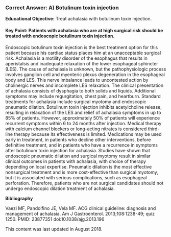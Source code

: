 
### Correct Answer: A) Botulinum toxin injection 

**Educational Objective:** Treat achalasia with botulinum toxin injection.

#### **Key Point:** Patients with achalasia who are at high surgical risk should be treated with endoscopic botulinum toxin injection.

Endoscopic botulinum toxin injection is the best treatment option for this patient because his cardiac status places him at an unacceptable surgical risk. Achalasia is a motility disorder of the esophagus that results in aperistalsis and inadequate relaxation of the lower esophageal sphincter (LES). The cause of achalasia is unknown, but the pathophysiologic process involves ganglion cell and myenteric plexus degeneration in the esophageal body and LES. This nerve imbalance leads to uncontested action by cholinergic nerves and incomplete LES relaxation. The clinical presentation of achalasia consists of dysphagia to both solids and liquids. Additional symptoms may include regurgitation, chest pain, and heartburn. Standard treatments for achalasia include surgical myotomy and endoscopic pneumatic dilation. Botulinum toxin injection inhibits acetylcholine release, resulting in relaxation of the LES and relief of achalasia symptoms in up to 85% of patients. However, approximately 50% of patients will experience recurrent symptoms within 6 to 24 months after injection.
Medical therapy with calcium channel blockers or long-acting nitrates is considered third-line therapy because its effectiveness is limited. Medications may be used early in treatment, in patients who decline other interventions, before definitive treatment, and in patients who have a recurrence in symptoms after botulinum toxin injection for achalasia.
Studies have shown that endoscopic pneumatic dilation and surgical myotomy result in similar clinical outcomes in patients with achalasia, with choice of therapy depending on local expertise. Pneumatic dilation is the most effective nonsurgical treatment and is more cost-effective than surgical myotomy, but it is associated with serious complications, such as esophageal perforation. Therefore, patients who are not surgical candidates should not undergo endoscopic dilation treatment of achalasia.

**Bibliography**

Vaezi MF, Pandolfino JE, Vela MF. ACG clinical guideline: diagnosis and management of achalasia. Am J Gastroenterol. 2013;108:1238-49; quiz 1250. PMID: 23877351 doi:10.1038/ajg.2013.196

This content was last updated in August 2018.